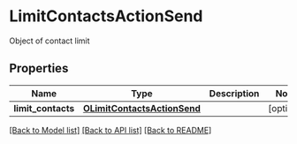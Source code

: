 # LimitContactsActionSend

Object of contact limit
## Properties
Name | Type | Description | Notes
------------ | ------------- | ------------- | -------------
**limit_contacts** | [**OLimitContactsActionSend**](OLimitContactsActionSend.md) |  | [optional] 

[[Back to Model list]](../README.md#documentation-for-models) [[Back to API list]](../README.md#documentation-for-api-endpoints) [[Back to README]](../README.md)


